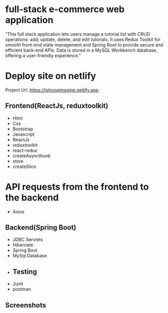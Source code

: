 # full-stack e-commerce web application
"This full stack application lets users manage a tutorial list with CRUD operations: add, update, delete, and edit tutorials. It uses Redux Toolkit for smooth front-end state management and Spring Boot to provide secure and efficient back-end APIs. Data is stored in a MySQL Workbench database, offering a user-friendly experience."
# Deploy site on netlify
Project Url :https://iphoneimagine.netlify.app
## Frontend(ReactJs, reduxtoolkit)
- Html
- Css
- Bootstrap
- Javascript
- ReactJs
- reduxtoolkit
- react-redux
- createAsyncthunk
- store
- createSlice
# API requests from the frontend to the backend
- Axios
## Backend(Spring Boot)
- JDBC Servlets
- Hibernate
- Spring Boot
- MySql Database
- ## Testing
- Junit
- postman
## Screenshots

